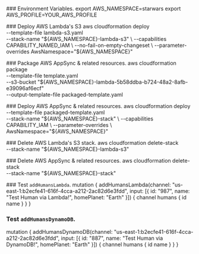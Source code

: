### Environment Variables.
export AWS_NAMESPACE=starwars
export AWS_PROFILE=YOUR_AWS_PROFILE

### Deploy AWS Lambda's S3
aws cloudformation deploy \
  --template-file lambda-s3.yaml \
  --stack-name "${AWS_NAMESPACE}-lambda-s3" \
  --capabilities CAPABILITY_NAMED_IAM \
  --no-fail-on-empty-changeset \
  --parameter-overrides AwsNamespace="${AWS_NAMESPACE}"

### Package AWS AppSync & related resources.
aws cloudformation package \
    --template-file template.yaml \
    --s3-bucket "${AWS_NAMESPACE}-lambda-5b58ddba-b724-48a2-8afb-e39096af6ecf" \
    --output-template-file packaged-template.yaml

### Deploy AWS AppSync & related resources.
aws cloudformation deploy \
    --template-file packaged-template.yaml \
    --stack-name "${AWS_NAMESPACE}-stack" \
    --capabilities CAPABILITY_IAM \
    --parameter-overrides \
      AwsNamespace="${AWS_NAMESPACE}"

### Delete AWS Lambda's S3 stack.
aws cloudformation delete-stack \
  --stack-name "${AWS_NAMESPACE}-lambda-s3"

### Delete AWS AppSync & related resources.
aws cloudformation delete-stack \
	--stack-name "${AWS_NAMESPACE}-stack"


### Test `addHumansLambda`.
mutation {
  addHumansLambda(channel: "us-east-1:b2ecfe41-616f-4cca-a212-2ac82d6e3fdd", input: [{
    id: "987",
    name: "Test Human via Lambda!",
    homePlanet: "Earth"
  }]) {
    channel
    humans {
      id
      name
    }
  }
}

### Test `addHumansDynamoDB`.
mutation {
  addHumansDynamoDB(channel: "us-east-1:b2ecfe41-616f-4cca-a212-2ac82d6e3fdd", input: [{
    id: "887",
    name: "Test Human via DynamoDB!",
    homePlanet: "Earth"
  }]) {
    channel
    humans {
      id
      name
    }
  }
}
